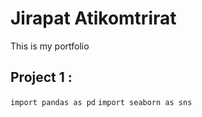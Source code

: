 # Jirapat Atikomtrirat

This is my portfolio

## Project 1  :
`import pandas as pd`
`import seaborn as sns`
